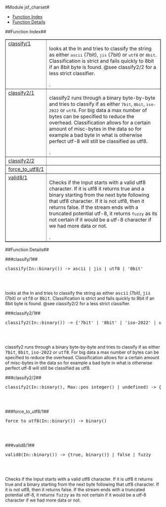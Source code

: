 

#Module jsf_charset#
* [Function Index](#index)
* [Function Details](#functions)




<a name="index"></a>

##Function Index##


<table width="100%" border="1" cellspacing="0" cellpadding="2" summary="function index"><tr><td valign="top"><a href="#classify-1">classify/1</a></td><td><p>looks at the In and tries to classify the string as either
<tt>ascii</tt> (7bit), <tt>jis</tt> (7bit) or <tt>utf8</tt> or <tt>8bit</tt>. Classification is
strict and fails quickly to 8bit if an 8bit byte is found. @see
classify2/2 for a less strict classifier.</p>.</td></tr><tr><td valign="top"><a href="#classify2-1">classify2/1</a></td><td><p>classify2 runs through a binary byte-by-byte and tries to
classify if as either <tt>7bit</tt>, <tt>8bit</tt>, <tt>iso-2022</tt> or <tt>utf8</tt>. For big
data a max number of bytes can be specified to reduce the
overhead. Classification allows for a certain amount of misc-bytes
in the data so for example a bad byte in what is otherwise perfect
utf-8 will still be classified as utf8.</p>.</td></tr><tr><td valign="top"><a href="#classify2-2">classify2/2</a></td><td></td></tr><tr><td valign="top"><a href="#force_to_utf8-1">force_to_utf8/1</a></td><td></td></tr><tr><td valign="top"><a href="#valid8-1">valid8/1</a></td><td><p>Checks if the Input starts with a valid utf8 character. If it
is utf8 it returns true and a binary starting from the next byte
following that utf8 character. If it is not utf8, then it returns
false. If the stream ends with a truncated potential utf-8, it
returns <tt>fuzzy</tt> as its not certain if it would be a utf-8 character
if we had more data or not.</p>.</td></tr></table>


<a name="functions"></a>

##Function Details##

<a name="classify-1"></a>

###classify/1##




<pre>classify(In::binary()) -&gt; ascii | jis | utf8 | '8bit'</pre>
<br></br>




<p>looks at the In and tries to classify the string as either
<tt>ascii</tt> (7bit), <tt>jis</tt> (7bit) or <tt>utf8</tt> or <tt>8bit</tt>. Classification is
strict and fails quickly to 8bit if an 8bit byte is found. @see
classify2/2 for a less strict classifier.</p>
<a name="classify2-1"></a>

###classify2/1##




<pre>classify2(In::binary()) -&gt; {'7bit' | '8bit' | 'iso-2022' | utf8, non_neg_integer()}</pre>
<br></br>




<p>classify2 runs through a binary byte-by-byte and tries to
classify if as either <tt>7bit</tt>, <tt>8bit</tt>, <tt>iso-2022</tt> or <tt>utf8</tt>. For big
data a max number of bytes can be specified to reduce the
overhead. Classification allows for a certain amount of misc-bytes
in the data so for example a bad byte in what is otherwise perfect
utf-8 will still be classified as utf8.</p>
<a name="classify2-2"></a>

###classify2/2##




<pre>classify2(In::binary(), Max::pos_integer() | undefined) -&gt; {'7bit' | '8bit' | 'iso-2022' | utf8, non_neg_integer()}</pre>
<br></br>


<a name="force_to_utf8-1"></a>

###force_to_utf8/1##




<pre>force_to_utf8(In::binary()) -&gt; binary()</pre>
<br></br>


<a name="valid8-1"></a>

###valid8/1##




<pre>valid8(In::binary()) -&gt; {true, binary()} | false | fuzzy</pre>
<br></br>




<p>Checks if the Input starts with a valid utf8 character. If it
is utf8 it returns true and a binary starting from the next byte
following that utf8 character. If it is not utf8, then it returns
false. If the stream ends with a truncated potential utf-8, it
returns <tt>fuzzy</tt> as its not certain if it would be a utf-8 character
if we had more data or not.</p>

